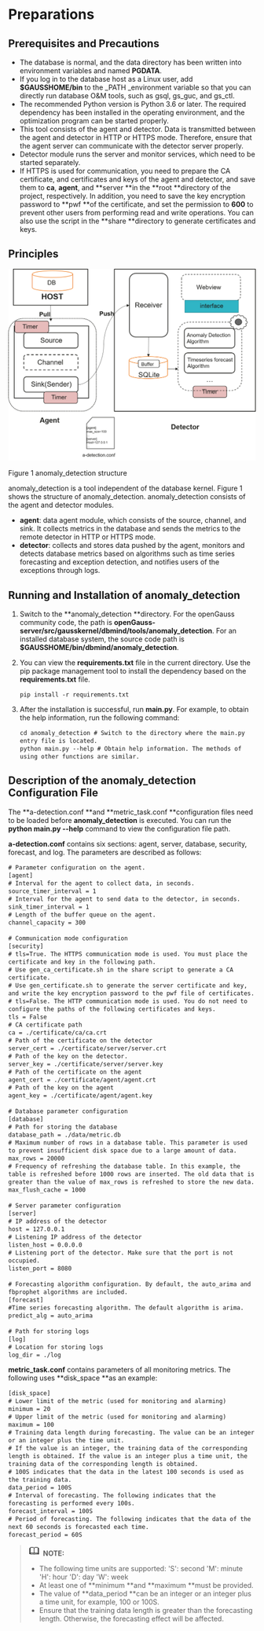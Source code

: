 # Preparations<a name="EN-US_TOPIC_0303986164"></a>

## Prerequisites and Precautions<a name="en-us_topic_0283137591_section887921944913"></a>

-   The database is normal, and the data directory has been written into environment variables and named  **PGDATA**.
-   If you log in to the database host as a Linux user, add  **$GAUSSHOME/bin**  to the  _PATH _environment variable so that you can directly run database O&M tools, such as gsql, gs\_guc, and gs\_ctl.
-   The recommended Python version is Python 3.6 or later. The required dependency has been installed in the operating environment, and the optimization program can be started properly.
-   This tool consists of the agent and detector. Data is transmitted between the agent and detector in HTTP or HTTPS mode. Therefore, ensure that the agent server can communicate with the detector server properly.
-   Detector module runs the server and monitor services, which need to be started separately.
-   If HTTPS is used for communication, you need to prepare the CA certificate, and certificates and keys of the agent and detector, and save them to  **ca**,  **agent**, and  **server **in the  **root **directory of the project, respectively. In addition, you need to save the key encryption password to  **pwf **of the certificate, and set the permission to  **600**  to prevent other users from performing read and write operations. You can also use the script in the  **share **directory to generate certificates and keys.

## Principles<a name="en-us_topic_0283137591_section1767203555113"></a>

![](figures/图片16.png)

Figure 1 anomaly\_detection structure

anomaly\_detection is a tool independent of the database kernel. Figure 1 shows the structure of anomaly\_detection. anomaly\_detection consists of the agent and detector modules.

-   **agent**: data agent module, which consists of the source, channel, and sink. It collects metrics in the database and sends the metrics to the remote detector in HTTP or HTTPS mode.
-   **detector**: collects and stores data pushed by the agent, monitors and detects database metrics based on algorithms such as time series forecasting and exception detection, and notifies users of the exceptions through logs.

## Running and Installation of anomaly\_detection<a name="section7752113811419"></a>

1.  Switch to the  **anomaly\_detection **directory. For the openGauss community code, the path is  **openGauss-server/src/gausskernel/dbmind/tools/anomaly\_detection**. For an installed database system, the source code path is  **$GAUSSHOME/bin/dbmind/anomaly\_detection**.
2.  You can view the  **requirements.txt**  file in the current directory. Use the pip package management tool to install the dependency based on the  **requirements.txt**  file.

    ```
    pip install -r requirements.txt
    ```

3.  After the installation is successful, run  **main.py**. For example, to obtain the help information, run the following command:

    ```
    cd anomaly_detection # Switch to the directory where the main.py entry file is located.
    python main.py --help # Obtain help information. The methods of using other functions are similar.
    ```


## Description of the anomaly\_detection Configuration File<a name="section5892154973918"></a>

The  **a-detection.conf **and  **metric\_task.conf **configuration files need to be loaded before  **anomaly\_detection**  is executed. You can run the  **python main.py --help**  command to view the configuration file path.

**a-detection.conf**  contains six sections: agent, server, database, security, forecast, and log. The parameters are described as follows:

```
# Parameter configuration on the agent.
[agent] 
# Interval for the agent to collect data, in seconds.
source_timer_interval = 1 
# Interval for the agent to send data to the detector, in seconds.
sink_timer_interval = 1 
# Length of the buffer queue on the agent.
channel_capacity = 300  

# Communication mode configuration
[security] 
# tls=True. The HTTPS communication mode is used. You must place the certificate and key in the following path.
# Use gen_ca_certificate.sh in the share script to generate a CA certificate.
# Use gen_certificate.sh to generate the server certificate and key, and write the key encryption password to the pwf file of certificates.
# tls=False. The HTTP communication mode is used. You do not need to configure the paths of the following certificates and keys.
tls = False 
# CA certificate path
ca = ./certificate/ca/ca.crt 
# Path of the certificate on the detector
server_cert = ./certificate/server/server.crt 
# Path of the key on the detector.
server_key = ./certificate/server/server.key 
# Path of the certificate on the agent
agent_cert = ./certificate/agent/agent.crt 
# Path of the key on the agent
agent_key = ./certificate/agent/agent.key  

# Database parameter configuration
[database]
# Path for storing the database
database_path = ./data/metric.db 
# Maximum number of rows in a database table. This parameter is used to prevent insufficient disk space due to a large amount of data.
max_rows = 20000 
# Frequency of refreshing the database table. In this example, the table is refreshed before 1000 rows are inserted. The old data that is greater than the value of max_rows is refreshed to store the new data.
max_flush_cache = 1000  

# Server parameter configuration
[server]
# IP address of the detector
host = 127.0.0.1 
# Listening IP address of the detector
listen_host = 0.0.0.0 
# Listening port of the detector. Make sure that the port is not occupied.
listen_port = 8080  

# Forecasting algorithm configuration. By default, the auto_arima and fbprophet algorithms are included.
[forecast] 
#Time series forecasting algorithm. The default algorithm is arima.
predict_alg = auto_arima

# Path for storing logs
[log] 
# Location for storing logs
log_dir = ./log
```

**metric\_task.conf**  contains parameters of all monitoring metrics. The following uses  **disk\_space **as an example:

```
[disk_space] 
# Lower limit of the metric (used for monitoring and alarming)
minimum = 20 
# Upper limit of the metric (used for monitoring and alarming)
maximum = 100 
# Training data length during forecasting. The value can be an integer or an integer plus the time unit.
# If the value is an integer, the training data of the corresponding length is obtained. If the value is an integer plus a time unit, the training data of the corresponding length is obtained.
# 100S indicates that the data in the latest 100 seconds is used as the training data.
data_period = 100S 
# Interval of forecasting. The following indicates that the forecasting is performed every 100s.
forecast_interval = 100S 
# Period of forecasting. The following indicates that the data of the next 60 seconds is forecasted each time.
forecast_period = 60S 
```

>![](public_sys-resources/icon-note.gif) **NOTE:** 
>-   The following time units are supported:
>    'S': second
>    'M': minute
>    'H': hour
>    'D': day
>    'W': week
>-   At least one of  **minimum **and  **maximum **must be provided.
>-   The value of  **data\_period **can be an integer or an integer plus a time unit, for example, 100 or 100S.
>-   Ensure that the training data length is greater than the forecasting length. Otherwise, the forecasting effect will be affected.

